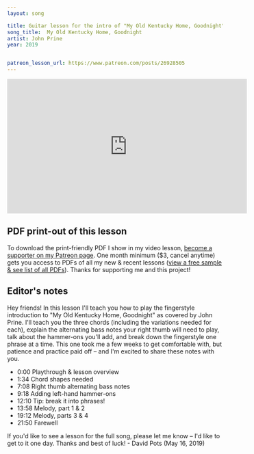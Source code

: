 ```yaml
---
layout: song

title: Guitar lesson for the intro of "My Old Kentucky Home, Goodnight" by John Prine
song_title:  My Old Kentucky Home, Goodnight
artist: John Prine
year: 2019


patreon_lesson_url: https://www.patreon.com/posts/26928505
---
```


<iframe width="560" height="315" src="https://www.youtube.com/embed/GRENHZjtzlk?showinfo=0" frameborder="0" allowfullscreen></iframe>

## PDF print-out of this lesson

<!-- Coming within the hour... check back soon! -->

To download the print-friendly PDF I show in my video lesson, [become a supporter on my Patreon page](https://www.patreon.com/posts/26928505). One month minimum ($3, cancel anytime) gets you access to PDFs of all my new & recent lessons ([view a free sample & see list of all PDFs](http://playsongnotes.com/downloads)). Thanks for supporting me and this project!

## Editor's notes

Hey friends! In this lesson I'll teach you how to play the fingerstyle introduction to "My Old Kentucky Home, Goodnight" as covered by John Prine. I'll teach you the three chords (including the variations needed for each), explain the alternating bass notes your right thumb will need to play, talk about the hammer-ons you'll add, and break down the fingerstyle one phrase at a time. This one took me a few weeks to get comfortable with, but patience and practice paid off – and I'm excited to share these notes with you.

- 0:00 Playthrough & lesson overview
- 1:34 Chord shapes needed
- 7:08 Right thumb alternating bass notes
- 9:18 Adding left-hand hammer-ons
- 12:10 Tip: break it into phrases!
- 13:58 Melody, part 1 & 2
- 19:12 Melody, parts 3 & 4
- 21:50 Farewell

If you'd like to see a lesson for the full song, please let me know – I'd like to get to it one day. Thanks and best of luck! - David Pots (May 16, 2019)
